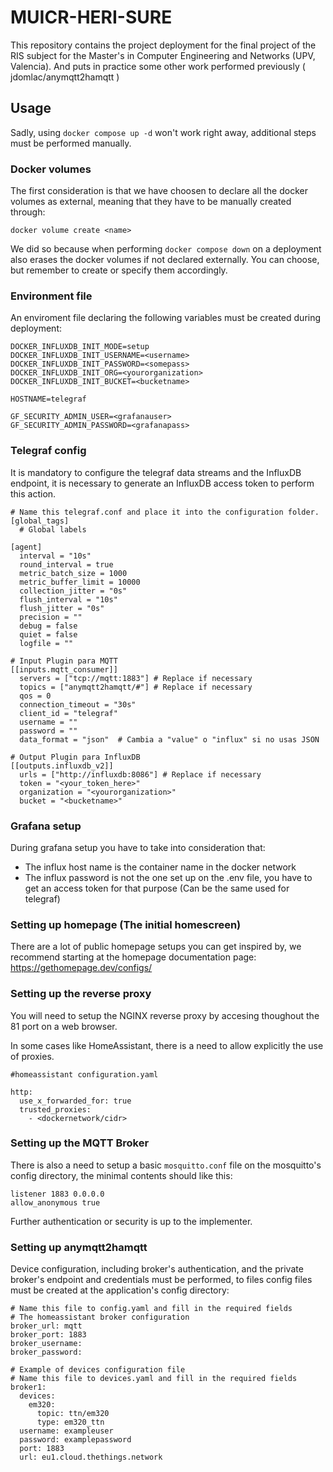 # MUICR-HERI-SURE
This repository contains the project deployment for the final project of the RIS subject for the Master's in Computer Engineering and Networks (UPV, Valencia). And puts in practice some other work performed previously ( jdomlac/anymqtt2hamqtt )

## Usage

Sadly, using ```docker compose up -d``` won't work right away, additional steps must be performed manually.

### Docker volumes
The first consideration is that we have choosen to declare all the docker volumes as external, meaning that they have to be manually created through:

```
docker volume create <name>
```

We did so because when performing ```docker compose down``` on a deployment also erases the docker volumes if not declared externally. You can choose, but remember to create or specify them accordingly.

### Environment file
An enviroment file declaring the following variables must be created during deployment:

```
DOCKER_INFLUXDB_INIT_MODE=setup
DOCKER_INFLUXDB_INIT_USERNAME=<username>
DOCKER_INFLUXDB_INIT_PASSWORD=<somepass>
DOCKER_INFLUXDB_INIT_ORG=<yourorganization>
DOCKER_INFLUXDB_INIT_BUCKET=<bucketname>

HOSTNAME=telegraf

GF_SECURITY_ADMIN_USER=<grafanauser>
GF_SECURITY_ADMIN_PASSWORD=<grafanapass>
```

### Telegraf config
It is mandatory to configure the telegraf data streams and the InfluxDB endpoint, it is necessary to generate an InfluxDB access token to perform this action.

```
# Name this telegraf.conf and place it into the configuration folder.
[global_tags]
  # Global labels

[agent]
  interval = "10s"
  round_interval = true
  metric_batch_size = 1000
  metric_buffer_limit = 10000
  collection_jitter = "0s"
  flush_interval = "10s"
  flush_jitter = "0s"
  precision = ""
  debug = false
  quiet = false
  logfile = ""

# Input Plugin para MQTT
[[inputs.mqtt_consumer]]
  servers = ["tcp://mqtt:1883"] # Replace if necessary
  topics = ["anymqtt2hamqtt/#"] # Replace if necessary
  qos = 0
  connection_timeout = "30s"
  client_id = "telegraf"
  username = ""
  password = ""
  data_format = "json"  # Cambia a "value" o "influx" si no usas JSON

# Output Plugin para InfluxDB
[[outputs.influxdb_v2]]
  urls = ["http://influxdb:8086"] # Replace if necessary
  token = "<your_token_here>"
  organization = "<yourorganization>"
  bucket = "<bucketname>"
```

### Grafana setup
During grafana setup you have to take into consideration that:

* The influx host name is the container name in the docker network
* The influx password is not the one set up on the .env file, you have to get an access token for that purpose (Can be the same used for telegraf)

### Setting up homepage (The initial homescreen)
There are a lot of public homepage setups you can get inspired by, we recommend starting at the homepage documentation page: https://gethomepage.dev/configs/


### Setting up the reverse proxy
You will need to setup the NGINX reverse proxy by accesing thoughout the 81 port on a web browser.

In some cases like HomeAssistant, there is a need to allow explicitly the use of proxies.

````
#homeassistant configuration.yaml

http:                        
  use_x_forwarded_for: true                       
  trusted_proxies:
    - <dockernetwork/cidr>
````

### Setting up the MQTT Broker
There is also a need to setup a basic ```mosquitto.conf``` file on the mosquitto's config directory, the minimal contents should like this:

```
listener 1883 0.0.0.0
allow_anonymous true
```

Further authentication or security is up to the implementer.

### Setting up anymqtt2hamqtt
Device configuration, including broker's authentication, and the private broker's endpoint and credentials must be performed, to files config files must be created at the application's config directory:

```
# Name this file to config.yaml and fill in the required fields
# The homeassistant broker configuration
broker_url: mqtt
broker_port: 1883
broker_username:
broker_password:
```

```
# Example of devices configuration file
# Name this file to devices.yaml and fill in the required fields
broker1:
  devices:
    em320:
      topic: ttn/em320
      type: em320_ttn
  username: exampleuser
  password: examplepassword
  port: 1883
  url: eu1.cloud.thethings.network
```